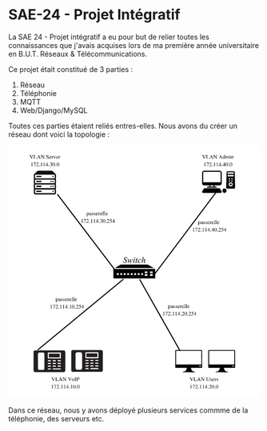 # SAE-24 - Projet Intégratif
 
 La SAE 24 - Projet intégratif a eu pour but de relier toutes les connaissances que j'avais acquises lors de ma première année universitaire en B.U.T. Réseaux & Télécommunications. 
 
 Ce projet était constitué de 3 parties : 
 
1. Réseau
2. Téléphonie
3. MQTT
4. Web/Django/MySQL

Toutes ces parties étaient reliés entres-elles. Nous avons du créer un réseau dont voici la topologie :

![alt text](https://github.com/martinbaumg/SAE-24/blob/main/Rapport/img/topologie.png)


Dans ce réseau, nous y avons déployé plusieurs services commme de la téléphonie, des serveurs etc.
